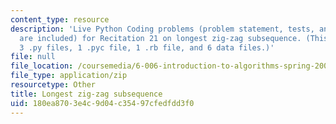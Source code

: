 ```yaml
---
content_type: resource
description: 'Live Python Coding problems (problem statement, tests, and solutions
  are included) for Recitation 21 on longest zig-zag subsequence. (This zip file includes:
  3 .py files, 1 .pyc file, 1 .rb file, and 6 data files.)'
file: null
file_location: /coursemedia/6-006-introduction-to-algorithms-spring-2008/180ea8703e4c9d04c35497cfedfdd3f0_r21_sequence.zip
file_type: application/zip
resourcetype: Other
title: Longest zig-zag subsequence
uid: 180ea870-3e4c-9d04-c354-97cfedfdd3f0
---
```

